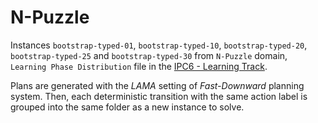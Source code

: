 # N-Puzzle

Instances `bootstrap-typed-01`, `bootstrap-typed-10`, `bootstrap-typed-20`, `bootstrap-typed-25` and `bootstrap-typed-30` from `N-Puzzle` domain, `Learning Phase Distribution` file in the [IPC6 - Learning Track](https://ipc08.icaps-conference.org/learning/pages/domain_descriptions.html).

Plans are generated with the *LAMA* setting of *Fast-Downward* planning system. Then, each deterministic transition with the same action label is grouped into the same folder as a new instance to solve.
